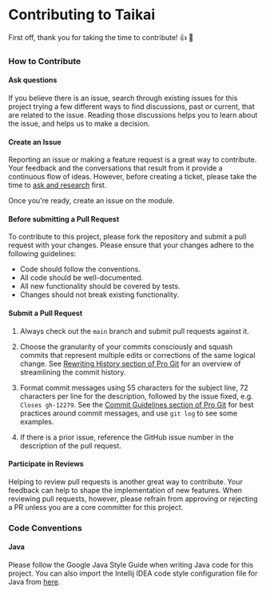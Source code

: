 # Contributing to Taikai

First off, thank you for taking the time to contribute! :+1: :tada:

### How to Contribute

#### Ask questions

If you believe there is an issue, search through existing issues for this project trying a
few different ways to find discussions, past or current, that are related to the issue.
Reading those discussions helps you to learn about the issue, and helps us to make a
decision.

#### Create an Issue

Reporting an issue or making a feature request is a great way to contribute. Your feedback
and the conversations that result from it provide a continuous flow of ideas. However,
before creating a ticket, please take the time to [ask and research](#ask-questions) first.

Once you're ready, create an issue on the module.

#### Before submitting a Pull Request

To contribute to this project, please fork the repository and submit a pull request with your changes. Please ensure that your changes adhere to the following guidelines:

* Code should follow the conventions.
* All code should be well-documented.
* All new functionality should be covered by tests.
* Changes should not break existing functionality.

#### Submit a Pull Request

1. Always check out the `main` branch and submit pull requests against it.

2. Choose the granularity of your commits consciously and squash commits that represent
   multiple edits or corrections of the same logical change. See
   [Rewriting History section of Pro Git](https://git-scm.com/book/en/Git-Tools-Rewriting-History)
   for an overview of streamlining the commit history.

3. Format commit messages using 55 characters for the subject line, 72 characters per line
   for the description, followed by the issue fixed, e.g. `Closes gh-12279`. See the
   [Commit Guidelines section of Pro Git](https://git-scm.com/book/en/Distributed-Git-Contributing-to-a-Project#Commit-Guidelines)
   for best practices around commit messages, and use `git log` to see some examples.

4. If there is a prior issue, reference the GitHub issue number in the description of the
   pull request.


#### Participate in Reviews

Helping to review pull requests is another great way to contribute. Your feedback
can help to shape the implementation of new features. When reviewing pull requests,
however, please refrain from approving or rejecting a PR unless you are a core
committer for this project.

### Code Conventions

#### Java
Please follow the Google Java Style Guide when writing Java code for this project. You can also import the Intellij IDEA code style configuration file for Java from [here](https://github.com/google/styleguide/blob/gh-pages/intellij-java-google-style.xml).
